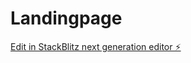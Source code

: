 # Landingpage

[Edit in StackBlitz next generation editor ⚡️](https://stackblitz.com/~/github.com/Miguel200618/Landingpage)